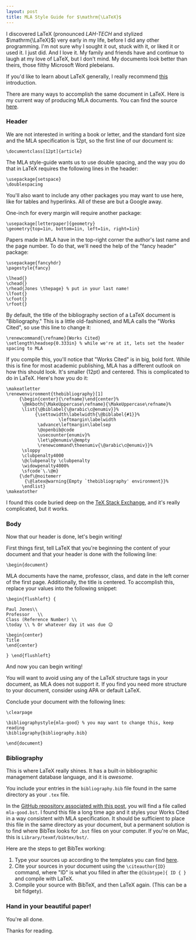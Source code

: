 ```yaml
---
layout: post
title: MLA Style Guide for $\mathrm{\LaTeX}$
---
```


I discovered LaTeX (pronounced *LAH-TECH* and stylized $\mathrm{\LaTeX}$) very early in my life, before I did any other 
programming. I'm not sure why I sought it out, stuck with it, or liked it or used it.
I just did. And I love it. My family and friends have and continue to laugh at my
love of LaTeX, but I don't mind. My documents look better than theirs, those filthy
Microsoft Word plebeians.

If you'd like to learn about LaTeX generally, I really recommend [this](http://ureddit.com/class/23457/latex-101) introduction.

There are many ways to accomplish the same document in LaTeX. Here is my current
way of producing MLA documents. You can find the source [here](https://github.com/PLJNS/Assorted-Templates/blob/master/MLA%20LaTeX/MLA%20Paper.tex).

### Header

We are not interested in writing a book or letter, and the standard font 
size and the MLA specification is 12pt, so the first line of our document is:

	\documentclass[12pt]{article}

The MLA style-guide wants us to use double spacing, and the way you do
that in LaTeX requires the following lines in the header:

	\usepackage{setspace}
	\doublespacing

You'll also want to include any other packages you may want to use here, like
for tables and hyperlinks. All of these are but a Google away.

One-inch for every margin will require another package:

	\usepackage[letterpaper]{geometry}
	\geometry{top=1in, bottom=1in, left=1in, right=1in}

Papers made in MLA have in the top-right corner the author's last name and the
page number. To do that, we'll need the help of the "fancy header" package:

	\usepackage{fancyhdr}
	\pagestyle{fancy}

	\lhead{} 
	\chead{}  
	\rhead{Jones \thepage} % put in your last name!
	\lfoot{} 
	\cfoot{} 
	\rfoot{} 

By default, the title of the bibliography section of a LaTeX document is
"Bibliography." This is a little old-fashioned, and MLA calls the "Works Cited",
so use this line to change it:

	\renewcommand{\refname}{Works Cited}
	\setlength\headsep{0.333in}	% while we're at it, lets set the header spacing to MLA

If you compile this, you'll notice that "Works Cited" is in big, bold font. While
this is fine for most academic publishing, MLA has a different outlook on how this should
look. It's smaller (12pt) and centered. This is complicated to do in LaTeX. Here's
how you do it:

	\makeatletter 
	\renewenvironment{thebibliography}[1] 
	     {\begin{center}{\refname}\end{center}% 
	      \@mkboth{\MakeUppercase\refname}{\MakeUppercase\refname}% 
	      \list{\@biblabel{\@arabic\c@enumiv}}% 
	           {\settowidth\labelwidth{\@biblabel{#1}}% 
			            \leftmargin\labelwidth 
	            \advance\leftmargin\labelsep 
	            \@openbib@code 
	            \usecounter{enumiv}% 
	            \let\p@enumiv\@empty 
	            \renewcommand\theenumiv{\@arabic\c@enumiv}}% 
	      \sloppy 
	      \clubpenalty4000 
	      \@clubpenalty \clubpenalty 
	      \widowpenalty4000% 
	      \sfcode`\.\@m} 
	     {\def\@noitemerr 
	       {\@latex@warning{Empty `thebibliography' environment}}% 
	      \endlist} 
	\makeatother 

I found this code buried deep on the [TeX Stack Exchange](http://tex.stackexchange.com), 
and it's really complicated, but it works.

### Body

Now that our header is done, let's begin writing!

First things first, tell LaTeX that you're beginning the content of your document
and that your header is done with the following line:

	\begin{document}

MLA documents have the name, professor, class, and date in the left corner of the 
first page. Additionally, the title is centered. 
To accomplish this, replace your values into the following snippet:

	\begin{flushleft} {

	Paul Jones\\
	Professor   \\
	Class (Reference Number) \\
	\today \\ % Or whatever day it was due 😉

	\begin{center}
	Title
	\end{center}

	} \end{flushleft}

And now you can begin writing!

You will want to avoid using any of the LaTeX structure tags in your document,
as MLA does not support it. If you find you need more structure to your document,
consider using APA or default LaTeX.

Conclude your document with the following lines:

	\clearpage

	\bibliographystyle{mla-good} % you may want to change this, keep reading
	\bibliography{bibliography.bib}
		
	\end{document}


### Bibliography

This is where LaTeX really shines. It has a built-in bibliographic management
database language, and it is *awesome*.

You include your entries in the `bibliography.bib` file found in the same directory
as your `.tex` file.

In the [GitHub repository associated with this post](https://github.com/PLJNS/Assorted-Templates/tree/master/MLA%20LaTeX), you will find a file called `mla-good.bst`. 
I found this file a long time ago and it styles your Works Cited in a way consistent
with MLA specification. It should be sufficient to place this file in the same directory
as your document, but a permanent solution is to find where BibTex looks for `.bst` files
on your computer. If you're on Mac, this is `Library/texmf/bibtex/bst/`.

Here are the steps to get BibTex working:

1. Type your sources up according to the templates you can find 
[here](http://en.wikibooks.org/wiki/LaTeX/Bibliography_Management#BibTeX). 
2. Cite your sources in your document using the `\citeauthor{ID}`
command, where "ID" is what you filled in after the `@[bibtype]{ ID { }` and compile with LaTeX.
3. Compile your source with BibTeX, and then LaTeX again. (This can be a bit fidgety).

### Hand in your beautiful paper!

You're all done. 

Thanks for reading.
